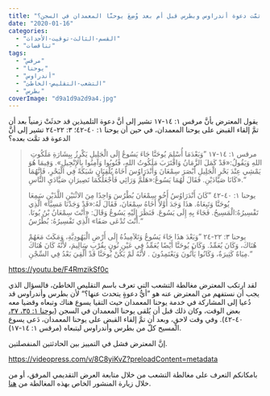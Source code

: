 ```yaml
---
title: "الإعتراض #١٢٤، هل تمَّت دعوة أندراوس وبطرس قبل أم بعد وُضِعَ يوحنَّا المعمدان في السجن؟"
date: "2020-01-16"
categories: 
  - "القسم-الثالث-توقيت-الأحداث"
  - "تناقضات"
tags: 
  - "مرقس"
  - "يوحنا"
  - "أندراوس"
  - "التشعب-التقليص-الخاطئ"
  - "بطرس"
coverImage: "d9a1d9a2d9a4.jpg"
---
```


يقول المعترض بأنَّ مرقس ١: ١٤-١٧ تشير إلى أنَّ دعوة التلميذين قد حدثَتْ زمنياً بعد أن تمَّ إلقاء القبض على يوحنا المعمدان، في حين أن يوحنا ١: ٤٠-٤٢؛ ٣: ٢٢-٢٤ تشير إلى أنَّ الدعوة قد تمَّت بعده؟

>  مرقس ١: ١٤-١٧ ”وَبَعْدَمَا أُسْلِمَ يُوحَنَّا جَاءَ يَسُوعُ إِلَى الْجَلِيلِ يَكْرِزُ بِبِشَارَةِ مَلَكُوتِ اللهِ وَيَقُولُ:«قَدْ كَمَلَ الزَّمَانُ وَاقْتَرَبَ مَلَكُوتُ اللهِ، فَتُوبُوا وَآمِنُوا بِالإِنْجِيلِ». وَفِيمَا هُوَ يَمْشِي عِنْدَ بَحْرِ الْجَلِيلِ أَبْصَرَ سِمْعَانَ وَأَنْدَرَاوُسَ أَخَاهُ يُلْقِيَانِ شَبَكَةً فِي الْبَحْرِ، فَإِنَّهُمَا كَانَا صَيَّادَيْنِ. فَقَالَ لَهُمَا يَسُوعُ:«هَلُمَّ وَرَائِي فَأَجْعَلُكُمَا تَصِيرَانِ صَيَّادَيِ النَّاسِ».“
> 
> يوحنا ١: ٤٠-٤٢ ”كَانَ أَنْدَرَاوُسُ أَخُو سِمْعَانَ بُطْرُسَ وَاحِدًا مِنَ الاثْنَيْنِ اللَّذَيْنِ سَمِعَا يُوحَنَّا وَتَبِعَاهُ. هذَا وَجَدَ أَوَّلاً أَخَاهُ سِمْعَانَ، فَقَالَ لَهُ:«قَدْ وَجَدْنَا مَسِيَّا» الَّذِي تَفْسِيرُهُ:الْمَسِيحُ. فَجَاءَ بِهِ إِلَى يَسُوعَ. فَنَظَرَ إِلَيْهِ يَسُوعُ وَقَالَ: «أَنْتَ سِمْعَانُ بْنُ يُونَا. أَنْتَ تُدْعَى صَفَا» الَّذِي تَفْسِيرُهُ: بُطْرُسُ.“
> 
> يوحنا ٣: ٢٢-٢٤ ”وَبَعْدَ هذَا جَاءَ يَسُوعُ وَتَلاَمِيذُهُ إِلَى أَرْضِ الْيَهُودِيَّةِ، وَمَكَثَ مَعَهُمْ هُنَاكَ، وَكَانَ يُعَمِّدُ. وَكَانَ يُوحَنَّا أَيْضًا يُعَمِّدُ فِي عَيْنِ نُونٍ بِقُرْبِ سَالِيمَ، لأَنَّهُ كَانَ هُنَاكَ مِيَاهٌ كَثِيرَةٌ، وَكَانُوا يَأْتُونَ وَيَعْتَمِدُونَ . لأَنَّهُ لَمْ يَكُنْ يُوحَنَّا قَدْ أُلْقِيَ بَعْدُ فِي السِّجْنِ.“

https://youtu.be/F4RmzikSf0c

لقد ارتكب المعترض مغالطة التشعب التي تعرف باسم التقليص الخاطئ، فالسؤال الذي يجب أن نستفهم من المعترض عنه هو ”أيُّ دعوةٍ يتحدث عنها؟“ لأن بطرس وأندراوس قد دُعيا إلى المشاركة في خدمة يوحنا المعمدان حيث التقيا يسوع هناك وتبعاه وقضيا معه بعض الوقت، وكان ذلك قبل أن يُلقى يوحنا المعمدان في السجن ([يوحنا ١: ٣٥، ٣٧،](https://biblia.com/books/ar-vandyke/Jn1.35-37) ٤٠-٤٢). وفي وقت لاحقٍ، وبعد أن تمَّ إلقاء القبض على يوحنا المعمدان، دَعى يسوع المسيح كلّ من بطرس وأندراوس ليتبعاه (مرقس ١: ١٤-١٧).

إنَّ المعترض فشل في التمييز بين الحادثتين المنفصلتين.

https://videopress.com/v/8C8yiKvZ?preloadContent=metadata

  
  
  
  
بامكانكم التعرف على مغالطة التشعب من خلال متابعة العرض التقديمي المرفق، أو من خلال زيارة المنشور الخاص بهذه المغالطة من [هنا](https://reasonofhope.com/2019/07/25/bifurcation/).
